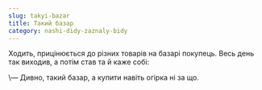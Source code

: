 ```yaml
---
slug: takyi-bazar
title: Такий базар
category: nashi-didy-zaznaly-bidy
---
```

Ходить, прицінюється до різних товарів на базарі покупець. Весь день так виходив, а потім став та й каже собі:

\— Дивно, такий базар, а купити навіть огірка ні за що.
